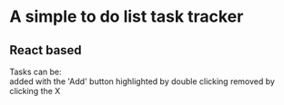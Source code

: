 # A simple to do list task tracker
## React based
Tasks can be: <br>
added with the 'Add' button
highlighted by double clicking
removed by clicking the X